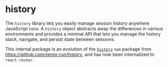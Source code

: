 # history

The `history` library lets you easily manage session history anywhere JavaScript runs. A `history` object abstracts away the differences in various environments and provides a minimal API that lets you manage the history stack, navigate, and persist state between sessions.

This internal package is an evolution of the [`history`](https://www.npmjs.com/package/history) `npm` package from https://github.com/remix-run/history, and has now been internalized to `react-router`.
